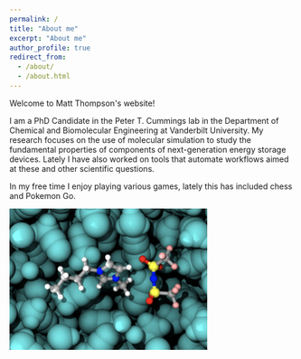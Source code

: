 ```yaml
---
permalink: /
title: "About me"
excerpt: "About me"
author_profile: true
redirect_from: 
  - /about/
  - /about.html
---
```


Welcome to Matt Thompson's website!

I am a PhD Candidate in the Peter T. Cummings lab in the Department of Chemical
and Biomolecular Engineering at Vanderbilt University. My research focuses on
the use of molecular simulation to study the fundamental properties of
components of next-generation energy storage devices. Lately I have also worked
on tools that automate workflows aimed at these and other scientific questions.

In my free time I enjoy playing various games, lately this has included chess and Pokemon Go.

<img style="float: left; margin: 0px 15px 15px 0px;" src="/images/solvent.png" height="250" width="350"/>
